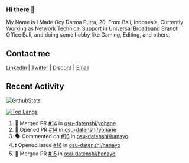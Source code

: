 ### Hi there 👋

My Name is I Made Ocy Darma Putra, 20. From Bali, Indonesia, Currently Working as Network Technical Support in [Universal Broadband](https://universal.net.id) Branch Office Bali, and doing some hobby like Gaming, Editing, and others.

## Contact me

[LinkedIn](https://linkedin.com/in/troke) | [Twitter](https://twitter.com/darma_ochi) | [Discord](https://link.troke.id/discord) | <a href="mailto:ochi@troke.id">Email</a> 

## Recent Activity

[![GithubStats](https://github-readme-stats.vercel.app/api?username=troke12&show_icons=true)](https://github.com/troke12)

[![Top Langs](https://github-readme-stats.vercel.app/api/top-langs/?username=troke12&layout=compact)](https://github.com/anuraghazra/github-readme-stats)

<!--START_SECTION:activity-->
1. 🎉 Merged PR [#14](https://github.com/osu-datenshi/yohane/pull/14) in [osu-datenshi/yohane](https://github.com/osu-datenshi/yohane)
2. 💪 Opened PR [#14](https://github.com/osu-datenshi/yohane/pull/14) in [osu-datenshi/yohane](https://github.com/osu-datenshi/yohane)
3. 🗣 Commented on [#16](https://github.com/osu-datenshi/hanayo/issues/16) in [osu-datenshi/hanayo](https://github.com/osu-datenshi/hanayo)
4. ❗️ Opened issue [#16](https://github.com/osu-datenshi/hanayo/issues/16) in [osu-datenshi/hanayo](https://github.com/osu-datenshi/hanayo)
5. 🎉 Merged PR [#15](https://github.com/osu-datenshi/hanayo/pull/15) in [osu-datenshi/hanayo](https://github.com/osu-datenshi/hanayo)
<!--END_SECTION:activity-->


